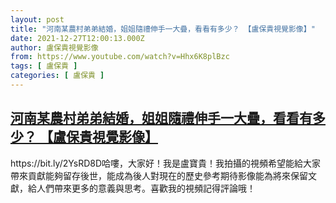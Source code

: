 ```yaml
---
layout: post
title: "河南某農村弟弟結婚，姐姐隨禮伸手一大疊，看看有多少？ 【盧保貴視覺影像】"
date: 2021-12-27T12:00:13.000Z
author: 盧保貴視覺影像
from: https://www.youtube.com/watch?v=Hhx6K8plBzc
tags: [ 盧保貴 ]
categories: [ 盧保貴 ]
---
```

<!--1640606413000-->
[河南某農村弟弟結婚，姐姐隨禮伸手一大疊，看看有多少？ 【盧保貴視覺影像】](https://www.youtube.com/watch?v=Hhx6K8plBzc)
------

<div>
https://bit.ly/2YsRD8D哈嘍，大家好！我是盧寶貴！我拍攝的視頻希望能給大家帶來貢獻能夠留存後世，能成為後人對現在的歷史參考期待影像能為將來保留文獻，給人們帶來更多的意義與思考。喜歡我的視頻記得評論哦！
</div>
